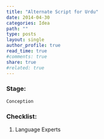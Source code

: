 ```yaml
---
title: "Alternate Script for Urdu"
date: 2014-04-30
categories: Idea
path: ""
type: posts
layout: single
author_profile: true
read_time: true
#comments: true
share: true
#related: true
---
```



### Stage: 
	Conception

### Checklist:
  1. Language Experts